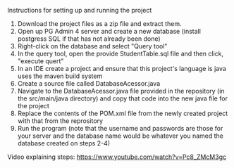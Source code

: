 Instructions for setting up and running the project

1. Download the project files as a zip file and extract them.
2. Open up PG Admin 4 server and create a new database (install postgress SQL if that has not already been done)
3. Right-click on the database and select "Query tool"
4. In the query tool, open the provide StudentTable.sql file and then click, "execute quert"
5. In an IDE create a project and ensure that this project's language is java uses the maven build system
6. Create a source file called DatabaseAcessor.java
7. Navigate to the DatabaseAcessor.java file provided in the repository (in the src/main/java directory) and copy that code
   into the new java file for the project
9. Replace the contents of the POM.xml file from the newly created project with that from the reprository
10. Run the program (note that the username and passwords are those for your server and the database name
    would be whatever you named the database created on steps 2-4)

Video explaining steps: https://www.youtube.com/watch?v=Pc8_ZMcM3gc
